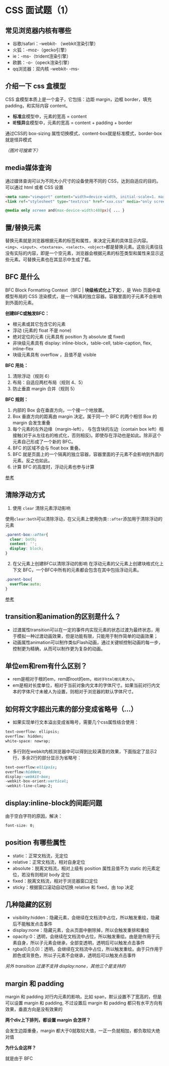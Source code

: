 # CSS 面试题（1）

## 常见浏览器内核有哪些

- 谷歌/safari：-webkit- （webkit渲染引擎）
- 火狐：-moz-（gecko引擎）
- ie：-ms-（trident渲染引擎）
- 欧鹏：-o-（opeck渲染引擎）
- qq浏览器：双内核 -webkit- -ms-

## 介绍一下 css 盒模型

CSS 盒模型本质上是一个盒子，它包括：边距 margin，边框 border，填充 padding，和实际内容 content。

- **标准**盒模型中，元素的宽高 = content
- **IE怪异**盒模型中，元素的宽高 = content + padding + border

通过CSS的 box-sizing 属性切换模式，content-box就是标准模式，border-box就是怪异模式

*（图片可搜索下）*

## media媒体查询

通过媒体查询可以为不同大小尺寸的设备使用不同的 CSS，达到自适应的目的。可以通过 html 或者 CSS 设置

```html
<meta name="viewport" content="width=device-width, initial-scale=1. maximum-scale=1,user-scalable=no">
<link ref="stylesheet" type="text/css" href="xxx.css" media="only screen and(max-device-width: 480px)">
```
```css
@media only screen and(max-device-width:480px){ ... }
```

## 置/替换元素

替换元素就是浏览器根据元素的标签和属性，来决定元素的具体显示内容。
`<img>、<input>、<textarea>、<select>、<object>`都是替换元素。这些元素往往没有实际的内容，即是一个空元素，浏览器会根据元素的标签类型和属性来显示这些元素。可替换元素也在其显示中生成了框。

## BFC 是什么

BFC Block Formatting Context（BFC | **块级格式化上下文**），是 Web 页面中盒模型布局的 CSS 渲染模式，是一个隔离的独立容器。容器里面的子元素不会影响到外面的元素。

**创建BFC或触发BFC：**

- 根元素或其它包含它的元素
- 浮动 (元素的 float 不是 none)
- 绝对定位的元素 (元素具有 position 为 absolute 或 fixed)
- 非块级元素具有 display: inline-block，table-cell, table-caption, flex, inline-flex
- 块级元素具有 overflow ，且值不是 visible

**BFC 用处：**

1. 清除浮动（规则 6）
2. 布局：自适应两栏布局（规则 4、5）
3. 防止垂直 margin 合并（规则 5）

**BFC 规则：**

1. 内部的 Box 会在垂直方向，一个接一个地放置。
2. Box 垂直方向的距离由 margin 决定。属于同一个 BFC 的两个相邻 Box 的 margin 会发生重叠
3. 每个元素的左外边缘（margin-left）， 与包含块的左边（contain box left）相接触(对于从左往右的格式化，否则相反)。即使存在浮动也是如此。除非这个元素自己形成了一个新的 BFC。
4. BFC 的区域不会与 float box 重叠。
5. BFC 就是页面上的一个隔离的独立容器，容器里面的子元素不会影响到外面的元素。反之也如此。
6. 计算 BFC 的高度时，浮动元素也参与计算

[参考](https://www.cnblogs.com/lhb25/p/inside-block-formatting-ontext.html)

## 清除浮动方式

1. 使用 `clear` 清除元素浮动影响 

使用`clear:both`可以清除浮动，在父元素上使用伪类`::after`添加用于清除浮动的元素

```css
.parent-box::after{
  clear: both;
  content: '';
  display: block;
}
```

2. 在父元素上创建BFC以清除浮动的影响
在浮动元素的父元素上创建块格式化上下文 BFC，一个BFC中所有的元素都会包含在其中包括浮动元素。

```css
.parent-box{
  overflow:auto;
}
```

[参考](https://www.cnblogs.com/tim100/p/6056533.html)

## transition和animation的区别是什么？

- 过渡属性transition可以在一定的事件内实现元素的状态过渡为最终状态，用于模拟一种过渡动画效果，但是功能有限，只能用于制作简单的动画效果；
- 动画属性animation可以制作类似Flash动画，通过关键帧控制动画的每一步，控制更为精确，从而可以制作更为复杂的动画。

## 单位em和rem有什么区别？
- rem是相对于根的em，rem即root的em，`相对于html根元素大小`。
- em是相对长度单位，相对于当前对象内文本的字体尺寸。如果当前对行内文本的字体尺寸未被人为设置，则相对于浏览器的默认字体尺寸。

## 如何将文字超出元素的部分变成省略号（...）
- 如果实现单行文本溢出变成省略号，需要几个css属性结合使用：

```css
text-overflow: ellipsis;
overflow: hidden;
white-space: nowrap;
```

- 多行则在webkit内核浏览器中可以得到比较满意的效果，下面指定了显示2行，多余2行的部分显示为省略号：

```css
text-overflow:ellipsis;
overflow:hidden; 
display:-webkit-box; 
-webkit-box-orient:vertical;
-webkit-line-clamp:2;
```

## display:inline-block的间距问题

由于空白字符的原因，解决：

```css
font-size: 0;
```

## position 有哪些属性

- static：正常文档流，无定位
- relative：正常文档流，相对自身定位
- absolute：脱离文档流，相对上级有 position 属性且值不为 static 的元素定位，若没有则相对 body 定位
- fixed：脱离文档流，相对于浏览器窗口定位
- sticky：根据窗口滚动自动切换 relative 和 fixed，由 top 决定

## 几种隐藏的区别

- visibility:hidden：隐藏元素，会继续在文档流中占位，所以触发重绘，隐藏后不能触发点击事件
- display:none：隐藏元素，会从页面中删除掉，所以会触发重排和重绘
- opacity:0：透明，会继续在文档流中占位，所以触发重绘。由是是作用于元素自身，所以子元素会继承，全部变透明，透明后可以触发点击事件
- rgba(0,0,0,0)：透明，会继续在文档流中占位，所以触发重绘。由于只作用于颜色或背景色，所以子元素不会继承，透明后可以触发点击事件

*另外 transition 过渡不支持 display:none，其他三个是支持的*

## margin 和 padding

margin 和 padding 对行内元素的影响，比如 span，默认设置不了宽高的，但是可以设置 margin 和 padding, 不过设置后 margin 和 padding 都只有水平方向有效果，垂直方向是没有效果的

**两个div上下排列，都设置 margin 会怎样？**

会发生边距重叠，margin 都大于0就取较大值，一正一负就相加，都负取较大绝对值

**为什么会这样？**

就是由于 BFC

